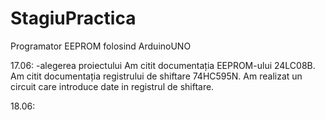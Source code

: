 # StagiuPractica
Programator EEPROM folosind ArduinoUNO


17.06:
-alegerea proiectului
Am citit documentația EEPROM-ului 24LC08B.
Am citit documentația registrului de shiftare 74HC595N.
Am realizat un circuit care introduce date in registrul de shiftare.

18.06:
